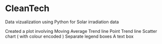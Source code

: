 # CleanTech
Data vizualization using Python for Solar irradiation data

Created a plot involving
  Moving Average Trend line
  Point Trend line
  Scatter chart ( with colour encoded )
  Separate legend boxes
  A text box
